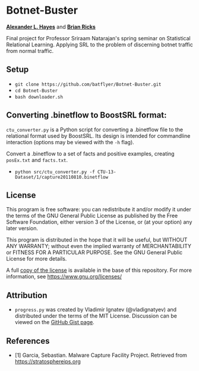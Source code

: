 # Botnet-Buster

**[Alexander L. Hayes](https://github.com/batflyer)** and **[Brian Ricks](https://github.com/absolutefunk)**

Final project for Professor Sriraam Natarajan's spring seminar on Statistical Relational Learning. Applying SRL to the problem of discerning botnet traffic from normal traffic.

## Setup

* `git clone https://github.com/batflyer/Botnet-Buster.git`
* `cd Botnet-Buster`
* `bash downloader.sh`

## Converting .binetflow to BoostSRL format:

`ctu_converter.py` is a Python script for converting a .binetflow file to the relational format used by BoostSRL. Its design is intended for commandline interaction (options may be viewed with the `-h` flag).

Convert a .binetflow to a set of facts and positive examples, creating `posEx.txt` and `facts.txt`.

* `python src/ctu_converter.py -f CTU-13-Dataset/1/capture20110810.binetflow`

## License

This program is free software: you can redistribute it and/or modify it under the terms of the GNU General Public License as published by the Free Software Foundation, either version 3 of the License, or (at your option) any later version.

This program is distributed in the hope that it will be useful, but WITHOUT ANY WARRANTY; without even the implied warranty of MERCHANTABILITY or FITNESS FOR A PARTICULAR PURPOSE. See the GNU General Public License for more details.

A full [copy of the license](https://github.com/batflyer/Botnet-Buster/blob/master/LICENSE) is available in the base of this repository. For more information, see https://www.gnu.org/licenses/

## Attribution

* `progress.py` was created by Vladimir Ignatev (@vladignatyev) and distributed under the terms of the MIT License. Discussion can be viewed on the [GitHub Gist page](https://gist.github.com/vladignatyev/06860ec2040cb497f0f3).

## References

* [1] Garcia, Sebastian. Malware Capture Facility Project. Retrieved from https://stratosphereips.org
